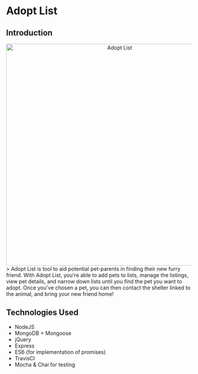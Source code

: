 # Adopt List

## Introduction

<img src="https://image.ibb.co/cQW2ta/Screen_Shot_2017_09_04_at_1_43_10_PM.png" alt="Adopt List" style="width: 600px;text-align:center;margin:0 auto;"/>
> Adopt List is tool to aid potential pet-parents in finding their new furry friend. With Adopt List, you're able to add pets to lists, manage the listings, view pet details, and narrow down lists until you find the pet you want to adopt. Once you've chosen a pet, you can then contact the shelter linked to the animal, and bring your new friend home!

## Technologies Used

- NodeJS
- MongoDB + Mongoose
- jQuery
- Express
- ES6 (for implementation of promises)
- TravisCI
- Mocha & Chai for testing
